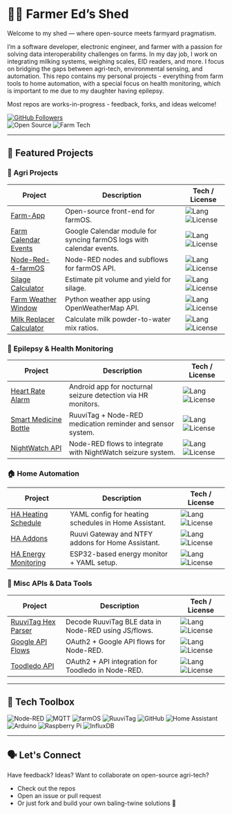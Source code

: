 # 👨‍🌾 Farmer Ed’s Shed

Welcome to my shed — where open-source meets farmyard pragmatism.

I’m a software developer, electronic engineer, and farmer with a passion for solving data interoperability challenges on farms. In my day job, I work on integrating milking systems, weighing scales, EID readers, and more. I focus on bridging the gaps between agri-tech, environmental sensing, and automation. This repo contains my personal projects - everything from farm tools to home automation, with a special focus on health monitoring, which is important to me due to my daughter having epilepsy.

Most repos are works-in-progress - feedback, forks, and ideas welcome!

[![GitHub Followers](https://img.shields.io/github/followers/Farmer-Eds-Shed?label=Follow&style=social)](https://github.com/Farmer-Eds-Shed)  
![Open Source](https://img.shields.io/badge/Open%20Source-%E2%9C%94-green)
![Farm Tech](https://img.shields.io/badge/Farm%20Tech-Agri%20Tech-green)

---

## 📌 Featured Projects

### 🚜 Agri Projects

| Project | Description | Tech / License |
|--------|-------------|----------------|
| [Farm-App](https://github.com/Farmer-Eds-Shed/Farm-App) | Open-source front-end for farmOS. | ![Lang](https://img.shields.io/github/languages/top/Farmer-Eds-Shed/Farm-App) ![License](https://img.shields.io/github/license/Farmer-Eds-Shed/Farm-App) |
| [Farm Calendar Events](https://github.com/Farmer-Eds-Shed/farm_calendar_events) | Google Calendar module for syncing farmOS logs with calendar events. | ![Lang](https://img.shields.io/github/languages/top/Farmer-Eds-Shed/farm_calendar_events) ![License](https://img.shields.io/github/license/Farmer-Eds-Shed/farm_calendar_events) |
| [Node-Red-4-farmOS](https://github.com/Farmer-Eds-Shed/Node-Red-4-farmOS) | Node-RED nodes and subflows for farmOS API. | ![Lang](https://img.shields.io/github/languages/top/Farmer-Eds-Shed/Node-Red-4-farmOS) ![License](https://img.shields.io/github/license/Farmer-Eds-Shed/Node-Red-4-farmOS) |
| [Silage Calculator](https://github.com/Farmer-Eds-Shed/Silage-Calculator) | Estimate pit volume and yield for silage. | ![Lang](https://img.shields.io/github/languages/top/Farmer-Eds-Shed/Silage-Calculator) ![License](https://img.shields.io/github/license/Farmer-Eds-Shed/Silage-Calculator) |
| [Farm Weather Window](https://github.com/Farmer-Eds-Shed/Farm-Weather-Window) | Python weather app using OpenWeatherMap API. | ![Lang](https://img.shields.io/github/languages/top/Farmer-Eds-Shed/Farm-Weather-Window) ![License](https://img.shields.io/github/license/Farmer-Eds-Shed/Farm-Weather-Window) |
| [Milk Replacer Calculator](https://github.com/Farmer-Eds-Shed/Milk-Replacer-Calculator) | Calculate milk powder-to-water mix ratios. | ![Lang](https://img.shields.io/github/languages/top/Farmer-Eds-Shed/Milk-Replacer-Calculator) ![License](https://img.shields.io/github/license/Farmer-Eds-Shed/Milk-Replacer-Calculator) |

### 💊 Epilepsy & Health Monitoring

| Project | Description | Tech / License |
|--------|-------------|----------------|
| [Heart Rate Alarm](https://github.com/Farmer-Eds-Shed/Heart-Rate-Alarm) | Android app for nocturnal seizure detection via HR monitors. | ![Lang](https://img.shields.io/github/languages/top/Farmer-Eds-Shed/Heart-Rate-Alarm) ![License](https://img.shields.io/github/license/Farmer-Eds-Shed/Heart-Rate-Alarm) |
| [Smart Medicine Bottle](https://github.com/Farmer-Eds-Shed/Smart-Medicine-Bottle) | RuuviTag + Node-RED medication reminder and sensor system. | ![Lang](https://img.shields.io/github/languages/top/Farmer-Eds-Shed/Smart-Medicine-Bottle) ![License](https://img.shields.io/github/license/Farmer-Eds-Shed/Smart-Medicine-Bottle) |
| [NightWatch API](https://github.com/Farmer-Eds-Shed/NightWatch-seizure-alarm-Node-Red-API) | Node-RED flows to integrate with NightWatch seizure system. | ![Lang](https://img.shields.io/github/languages/top/Farmer-Eds-Shed/NightWatch-seizure-alarm-Node-Red-API) ![License](https://img.shields.io/github/license/Farmer-Eds-Shed/NightWatch-seizure-alarm-Node-Red-API) |

### 🏠 Home Automation

| Project | Description | Tech / License |
|--------|-------------|----------------|
| [HA Heating Schedule](https://github.com/Farmer-Eds-Shed/Home-Assistant-Heating-Schedule) | YAML config for heating schedules in Home Assistant. | ![Lang](https://img.shields.io/github/languages/top/Farmer-Eds-Shed/Home-Assistant-Heating-Schedule) ![License](https://img.shields.io/github/license/Farmer-Eds-Shed/Home-Assistant-Heating-Schedule) |
| [HA Addons](https://github.com/Farmer-Eds-Shed/Home-Assistant-Addon-Repo) | Ruuvi Gateway and NTFY addons for Home Assistant. | ![Lang](https://img.shields.io/github/languages/top/Farmer-Eds-Shed/Home-Assistant-Addon-Repo) ![License](https://img.shields.io/github/license/Farmer-Eds-Shed/Home-Assistant-Addon-Repo) |
| [HA Energy Monitoring](https://github.com/Farmer-Eds-Shed/Home-Assistant-Energy-Monitoring) | ESP32-based energy monitor + YAML setup. | ![Lang](https://img.shields.io/github/languages/top/Farmer-Eds-Shed/Home-Assistant-Energy-Monitoring) ![License](https://img.shields.io/github/license/Farmer-Eds-Shed/Home-Assistant-Energy-Monitoring) |

### 🧰 Misc APIs & Data Tools

| Project | Description | Tech / License |
|--------|-------------|----------------|
| [RuuviTag Hex Parser](https://github.com/Farmer-Eds-Shed/RuuviTag-Node-Red-Hex-Data-Parser) | Decode RuuviTag BLE data in Node-RED using JS/flows. | ![Lang](https://img.shields.io/github/languages/top/Farmer-Eds-Shed/RuuviTag-Node-Red-Hex-Data-Parser) ![License](https://img.shields.io/github/license/Farmer-Eds-Shed/RuuviTag-Node-Red-Hex-Data-Parser) |
| [Google API Flows](https://github.com/Farmer-Eds-Shed/Node-Red-Google-API-Flows) | OAuth2 + Google API flows for Node-RED. | ![Lang](https://img.shields.io/github/languages/top/Farmer-Eds-Shed/Node-Red-Google-API-Flows) ![License](https://img.shields.io/github/license/Farmer-Eds-Shed/Node-Red-Google-API-Flows) |
| [Toodledo API](https://github.com/Farmer-Eds-Shed/Toodledo-Node-Red-API) | OAuth2 + API integration for Toodledo in Node-RED. | ![Lang](https://img.shields.io/github/languages/top/Farmer-Eds-Shed/Toodledo-Node-Red-API) ![License](https://img.shields.io/github/license/Farmer-Eds-Shed/Toodledo-Node-Red-API) |

---

## 🧰 Tech Toolbox

![Node-RED](https://img.shields.io/badge/Node--RED-Flow%20Logic-red?logo=nodered)
![MQTT](https://img.shields.io/badge/MQTT-IoT%20Messaging-purple?logo=mqtt)
![farmOS](https://img.shields.io/badge/farmOS-Agri%20Platform-green)
![RuuviTag](https://img.shields.io/badge/RuuviTag-BLE%20Sensors-blue)
![GitHub](https://img.shields.io/badge/GitHub-Open%20Source-black)
![Home Assistant](https://img.shields.io/badge/Home%20Assistant-Home%20Automation-blue?logo=homeassistant)
![Arduino](https://img.shields.io/badge/Arduino-Microcontroller-00979D?logo=arduino)
![Raspberry Pi](https://img.shields.io/badge/Raspberry%20Pi-Computing-5E5B6E?logo=raspberrypi)
![InfluxDB](https://img.shields.io/badge/InfluxDB-Time%20Series%20DB-22a6b3?logo=influxdb)

---

## 🗣️ Let's Connect

Have feedback? Ideas? Want to collaborate on open-source agri-tech?

- Check out the repos
- Open an issue or pull request
- Or just fork and build your own baling-twine solutions 🚀
